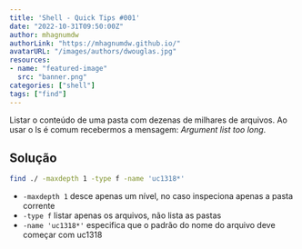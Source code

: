 ```yaml
---
title: 'Shell - Quick Tips #001'
date: "2022-10-31T09:50:00Z"
author: mhagnumdw
authorLink: "https://mhagnumdw.github.io/"
avatarURL: "/images/authors/dwouglas.jpg"
resources:
- name: "featured-image"
  src: "banner.png"
categories: ["shell"]
tags: ["find"]
---
```


Listar o conteúdo de uma pasta com dezenas de milhares de arquivos. Ao usar o ls é comum recebermos a mensagem: _Argument list too long_.

<!--more-->

## Solução

```bash
find ./ -maxdepth 1 -type f -name 'uc1318*'
```

- `-maxdepth 1` desce apenas um nível, no caso inspeciona apenas a pasta corrente
- `-type f` listar apenas os arquivos, não lista as pastas
- `-name 'uc1318*'` especifica que o padrão do nome do arquivo deve começar com uc1318
